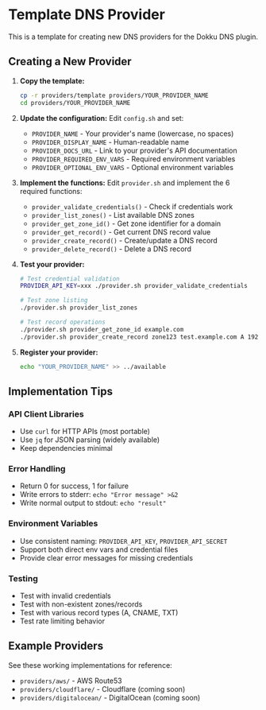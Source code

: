# Template DNS Provider

This is a template for creating new DNS providers for the Dokku DNS plugin.

## Creating a New Provider

1. **Copy the template:**
   ```bash
   cp -r providers/template providers/YOUR_PROVIDER_NAME
   cd providers/YOUR_PROVIDER_NAME
   ```

2. **Update the configuration:**
   Edit `config.sh` and set:
   - `PROVIDER_NAME` - Your provider's name (lowercase, no spaces)
   - `PROVIDER_DISPLAY_NAME` - Human-readable name
   - `PROVIDER_DOCS_URL` - Link to your provider's API documentation
   - `PROVIDER_REQUIRED_ENV_VARS` - Required environment variables
   - `PROVIDER_OPTIONAL_ENV_VARS` - Optional environment variables

3. **Implement the functions:**
   Edit `provider.sh` and implement the 6 required functions:
   - `provider_validate_credentials()` - Check if credentials work
   - `provider_list_zones()` - List available DNS zones
   - `provider_get_zone_id()` - Get zone identifier for a domain
   - `provider_get_record()` - Get current DNS record value
   - `provider_create_record()` - Create/update a DNS record
   - `provider_delete_record()` - Delete a DNS record

4. **Test your provider:**
   ```bash
   # Test credential validation
   PROVIDER_API_KEY=xxx ./provider.sh provider_validate_credentials
   
   # Test zone listing
   ./provider.sh provider_list_zones
   
   # Test record operations
   ./provider.sh provider_get_zone_id example.com
   ./provider.sh provider_create_record zone123 test.example.com A 192.168.1.100 300
   ```

5. **Register your provider:**
   ```bash
   echo "YOUR_PROVIDER_NAME" >> ../available
   ```

## Implementation Tips

### API Client Libraries
- Use `curl` for HTTP APIs (most portable)
- Use `jq` for JSON parsing (widely available)
- Keep dependencies minimal

### Error Handling
- Return 0 for success, 1 for failure
- Write errors to stderr: `echo "Error message" >&2`
- Write normal output to stdout: `echo "result"`

### Environment Variables
- Use consistent naming: `PROVIDER_API_KEY`, `PROVIDER_API_SECRET`
- Support both direct env vars and credential files
- Provide clear error messages for missing credentials

### Testing
- Test with invalid credentials
- Test with non-existent zones/records
- Test with various record types (A, CNAME, TXT)
- Test rate limiting behavior

## Example Providers

See these working implementations for reference:
- `providers/aws/` - AWS Route53
- `providers/cloudflare/` - Cloudflare (coming soon)
- `providers/digitalocean/` - DigitalOcean (coming soon)